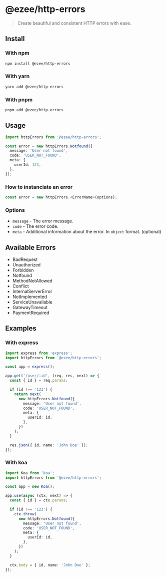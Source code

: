 # @ezee/http-errors

> Create beautiful and consistent HTTP errors with ease.

## Install

### With npm

```bash
npm install @ezee/http-errors
```

### With yarn

```bash
yarn add @ezee/http-errors
```

### With pnpm

```bash
pnpm add @ezee/http-errors
```

## Usage

```ts
import httpErrors from '@ezee/http-errors';

const error = new httpErrors.Notfound({
  message: 'User not found',
  code: 'USER_NOT_FOUND',
  meta: {
    userId: 123,
  },
});
```

### How to instanciate an error

```ts
const error = new httpErrors.<ErrorName>(options);
```

### Options

- `message` - The error message.
- `code` - The error code.
- `meta` - Additional information about the error. In `object` format. (optional)

## Available Errors

- BadRequest
- Unauthorized
- Forbidden
- Notfound
- MethodNotAllowed
- Conflict
- InternalServerError
- NotImplemented
- ServiceUnavailable
- GatewayTimeout
- PaymentRequired

## Examples

### With express

```ts
import express from 'express';
import httpErrors from '@ezee/http-errors';

const app = express();

app.get('/user/:id', (req, res, next) => {
  const { id } = req.params;

  if (id !== '123') {
    return next(
      new httpErrors.Notfound({
        message: 'User not found',
        code: 'USER_NOT_FOUND',
        meta: {
          userId: id,
        },
      })
    );
  }

  res.json({ id, name: 'John Doe' });
});
```

### With koa

```ts
import Koa from 'koa';
import httpErrors from '@ezee/http-errors';

const app = new Koa();

app.use(async (ctx, next) => {
  const { id } = ctx.params;

  if (id !== '123') {
    ctx.throw(
      new httpErrors.Notfound({
        message: 'User not found',
        code: 'USER_NOT_FOUND',
        meta: {
          userId: id,
        },
      })
    );
  }

  ctx.body = { id, name: 'John Doe' };
});
```
